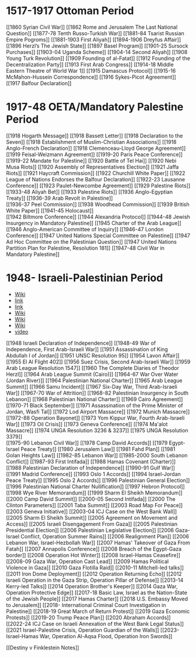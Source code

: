 # 1517-1917 Ottoman Period
[[1860 Syrian Civil War]]
[[1862 Rome and Jerusalem The Last National Question]]
[[1877-78 Tenth Russo-Turkish War]]
[[1881-84 Tsarist Russian Empire Pogroms]]
[[1881-1903 First Aliyah]]
[[1894-1906 Dreyfus Affair]]
[[1896 Herzl’s The Jewish State]]
[[1897 Basel Program]]
[[1901-25 Sursock Purchases]]
[[1903-04 Uganda Scheme]]
[[1904-14 Second Aliyah]]
[[1908 Young Turk Revolution]]
[[1909 Founding of al-Fatat]]
[[1912 Founding of the Decentralization Party]]
[[1913 First Arab Congress]]
[[1914-18 Middle Eastern Theatre of World War 1]]
[[1915 Damascus Protocol]]
[[1915-16 McMahon-Hussein Correspondence]]
[[1916 Sykes-Picot Agreement]]
[[1917 Balfour Declaration]]
# 1917-48 OETA/Mandatory Palestine Period
[[1918 Hogarth Message]]
[[1918 Bassett Letter]]
[[1918 Declaration to the Seven]]
[[1918 Establishment of Muslim-Christian Associations]]
[[1918 Anglo-French Declaration]]
[[1918 Clemenceau-Lloyd George Agreement]]
[[1919 Feisal-Weizmann Agreement]]
[[1919-20 Paris Peace Conference]]
[[1919-22 Mandate for Palestine]]
[[1920 Battle of Tel Hai]]
[[1920 Nebi Musa Riots]]
[[1920 Assembly of Representatives Election]]
[[1921 Jaffa Riots]]
[[1921 Haycraft Commission]]
[[1922 Churchill White Paper]]
[[1922 League of Nations Endorses the Balfour Declaration]]
[[1922-23 Lausanne Conference]]
[[1923 Paulet-Newcombe Agreement]]
[[1929 Palestine Riots]]
[[1933-48 Aliyah Bet]]
[[1933 Palestine Riots]]
[[1936 Anglo-Egyptian Treaty]]
[[1936-39 Arab Revolt in Palestine]]   
[[1936-37 Peel Commission]] 
[[1938 Woodhead Commission]]
[[1939 British White Paper]]
[[1941-45 Holocaust]]  
[[1942 Biltmore Conference]]
[[1944 Alexandria Protocol]]
[[1944-48 Jewish Insurgency in Mandatory Palestine]]
[[1945 Charter of the Arab League]]    
[[1946 Anglo-American Committee of Inquiry]]
[[1946-47 London Conference]]
[[1947 United Nations Special Committee on Palestine]]
[[1947 Ad Hoc Committee on the Palestinian Question]]
[[1947 United Nations Partition Plan for Palestine, Resolution 181]]
[[1947-48 Civil War in Mandatory Palestine]]
# 1948- Israeli-Palestinian Period
- [Wiki](https://en.wikipedia.org/wiki/Israeli%E2%80%93Palestinian_conflict)
- [link](https://docs.google.com/document/d/1-x6Ea5qwrJUi1-QTjvh1PmPL2W5R2X25fglglpBhdb0/edit)
- [link](https://docs.google.com/document/d/1rw55meTlE2p2eh1nTHvvREGHUITJoW7GuuIkgRuJyck/edit#)
- [Wiki](https://en.wikipedia.org/wiki/List_of_United_Nations_resolutions_concerning_Israel)
- [Wiki](https://en.wikipedia.org/wiki/List_of_United_Nations_resolutions_concerning_Palestine)
- [Wiki](https://en.wikipedia.org/w/index.php?title=Category:United_Nations_Security_Council_resolutions_concerning_Israel&pageuntil=+1068%0AUnited+Nations+Security+Council+Resolution+1068\#mw-pages)
- [video](https://www.youtube.com/watch?v=9hr8KVhTVfY)  

[[1948 Israeli Declaration of Independence]]
[[1948-49 War of Independence, First Arab-Israeli War]]
[[1951 Assassination of King Abdullah I of Jordan]]
[[1951 UNSC Resolution 95]]
[[1954 Lavon Affair]]
[[1955 El Al Flight 402]]
[[1956 Suez Crisis, Second Arab-Israeli War]]
[[1959 Arab League Resolution 1547]]
[[1960 The Complete Diaries of Theodor Herzl]]
[[1964 Arab League Summit (Cairo)]]
[[1964-67 War Over Water (Jordan River)]]
[[1964 Palestinian National Charter]]
[[1965 Arab League Summit]]
[[1966 Samu Incident]]
[[1967 Six-Day War, Third Arab-Israeli War]]
[[1967-70 War of Attrition]]
[[1968-82 Palestinian Insurgency in South Lebanon]]
[[1968 Palestinian National Charter]]
[[1969 Cairo Agreement]]
[[1970-71 Black September]]
[[1971 Assassination of the Prime Minister of Jordan, Wasfi Tal]]
[[1972 Lod Airport Massacre]]
[[1972 Munich Massacre]]
[[1972-88 Operation Bayonet]]
[[1973 Yom Kippur War, Fourth Arab-Israeli War]]
[[1973 Oil Crisis]]
[[1973 Geneva Conference]]
[[1974 Ma'alot Massacre]]
[[1974 UNGA Resolution 3236 & 3237]]
[[1975 UNGA Resolution 3379]]    
[[1975-90 Lebanon Civil War]]
[[1978 Camp David Accords]]
[[1979 Egypt-Israel Peace Treaty]]
[[1980 Jerusalem Law]]
[[1981 Fahd Plan]]
[[1981 Golan Heights Law]]
[[1982-85 Lebanon War]]
[[1985-2000 South Lebanon Conflict]]
[[1987-93 First Intifada]]
[[1988 Hamas Covenant (Charter)]]    
[[1988 Palestinian Declaration of Independence]]
[[1990-91 Gulf War]]
[[1991 Madrid Conference]]
[[1993 Oslo 1 Accords]]
[[1994 Israel-Jordan Peace Treaty]]
[[1995 Oslo 2 Accords]]
[[1996 Palestinian General Election]]
[[1996 Palestinian National Charter Nullification]]
[[1997 Hebron Protocol]]
[[1998 Wye River Memorandum]]
[[1999 Sharm El Sheikh Memorandum]]
[[2000 Camp David Summit]]
[[2000-05 Second Intifada]]
[[2000 The Clinton Parameters]]
[[2001 Taba Summit]]
[[2003 Road Map For Peace]]
[[2003 Geneva Initiative]]
[[2003-04 ICJ Case on the West Bank Wall]] 
[[2005 Sharm El Sheikh Summit]]
[[2005 Agreement on Movement and Access]]
[[2005 Israeli Disengagement From Gaza]]
[[2005 Palestinian Presidential Election]]
[[2006 Palestinian Legislative Election]]
[[2006 Gaza-Israel Conflict, Operation Summer Rains]]
[[2006 Realignment Plan]]
[[2006 Lebanon War, Israel-Hezbollah War]]
[[2007 Hamas' Takeover of Gaza From Fatah]]
[[2007 Annapolis Conference]]
[[2008 Breach of the Egypt-Gaza border]]
[[2008 Operation Hot Winter]]
[[2008 Israel-Hamas Ceasefire]]
[[2008-09 Gaza War, Operation Cast Lead]]
[[2009 Hamas Political Violence in Gaza]]
[[2010 Gaza Flotilla Raid]]
[[2010-11 Mitchell-led talks]]
[[2011 Iron Dome Deployment]]
[[2012 Operation Returning Echo]]
[[2012 Israeli Operation in the Gaza Strip, Operation Pillar of Defense]]
[[2013-14 Kerry-led Talks]]
[[2014 Operation Brother's Keeper]]
[[2014 Gaza War, Operation Protective Edge]]
[[2017-18 Basic Law, Israel as the Nation-State of the Jewish People]]
[[2017 Hamas Charter]]
[[2018 U.S. Embassy Moved to Jerusalem]]
[[2018- International Criminal Court Investigation in Palestine]]
[[2018-19 Great March of Return Protest]]
[[2019 Gaza Economic Protests]]
[[2019-20 Trump Peace Plan]]
[[2020 Abraham Accords]]
[[2022-24 ICJ Case on Israeli Annexation of the West Bank Legal Status]]
[[2021 Israel-Palestine Crisis, Operation Guardian of the Walls]]
[[2023- Israel-Hamas War, Operation Al-Aqsa Flood, Operation Iron Swords]]

[[Destiny v Finklestein Notes]]